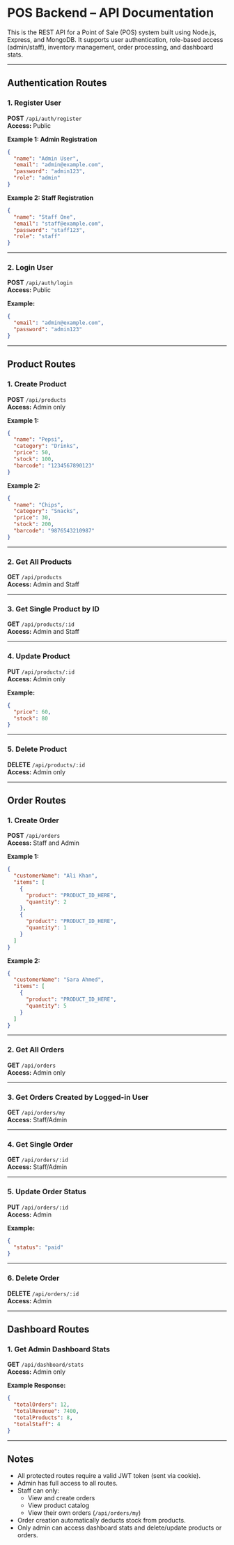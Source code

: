 
# POS Backend – API Documentation

This is the REST API for a Point of Sale (POS) system built using Node.js, Express, and MongoDB. It supports user authentication, role-based access (admin/staff), inventory management, order processing, and dashboard stats.

---

## Authentication Routes

### 1. Register User

**POST** `/api/auth/register`  
**Access:** Public

**Example 1: Admin Registration**
```json
{
  "name": "Admin User",
  "email": "admin@example.com",
  "password": "admin123",
  "role": "admin"
}
```

**Example 2: Staff Registration**
```json
{
  "name": "Staff One",
  "email": "staff@example.com",
  "password": "staff123",
  "role": "staff"
}
```

---

### 2. Login User

**POST** `/api/auth/login`  
**Access:** Public

**Example:**
```json
{
  "email": "admin@example.com",
  "password": "admin123"
}
```

---

## Product Routes

### 1. Create Product

**POST** `/api/products`  
**Access:** Admin only

**Example 1:**
```json
{
  "name": "Pepsi",
  "category": "Drinks",
  "price": 50,
  "stock": 100,
  "barcode": "1234567890123"
}
```

**Example 2:**
```json
{
  "name": "Chips",
  "category": "Snacks",
  "price": 30,
  "stock": 200,
  "barcode": "9876543210987"
}
```

---

### 2. Get All Products

**GET** `/api/products`  
**Access:** Admin and Staff

---

### 3. Get Single Product by ID

**GET** `/api/products/:id`  
**Access:** Admin and Staff

---

### 4. Update Product

**PUT** `/api/products/:id`  
**Access:** Admin only

**Example:**
```json
{
  "price": 60,
  "stock": 80
}
```

---

### 5. Delete Product

**DELETE** `/api/products/:id`  
**Access:** Admin only

---

## Order Routes

### 1. Create Order

**POST** `/api/orders`  
**Access:** Staff and Admin

**Example 1:**
```json
{
  "customerName": "Ali Khan",
  "items": [
    {
      "product": "PRODUCT_ID_HERE",
      "quantity": 2
    },
    {
      "product": "PRODUCT_ID_HERE",
      "quantity": 1
    }
  ]
}
```

**Example 2:**
```json
{
  "customerName": "Sara Ahmed",
  "items": [
    {
      "product": "PRODUCT_ID_HERE",
      "quantity": 5
    }
  ]
}
```

---

### 2. Get All Orders

**GET** `/api/orders`  
**Access:** Admin only

---

### 3. Get Orders Created by Logged-in User

**GET** `/api/orders/my`  
**Access:** Staff/Admin

---

### 4. Get Single Order

**GET** `/api/orders/:id`  
**Access:** Staff/Admin

---

### 5. Update Order Status

**PUT** `/api/orders/:id`  
**Access:** Admin

**Example:**
```json
{
  "status": "paid"
}
```

---

### 6. Delete Order

**DELETE** `/api/orders/:id`  
**Access:** Admin

---

## Dashboard Routes

### 1. Get Admin Dashboard Stats

**GET** `/api/dashboard/stats`  
**Access:** Admin only

**Example Response:**
```json
{
  "totalOrders": 12,
  "totalRevenue": 7400,
  "totalProducts": 8,
  "totalStaff": 4
}
```

---



## Notes

- All protected routes require a valid JWT token (sent via cookie).
- Admin has full access to all routes.
- Staff can only:
  - View and create orders
  - View product catalog
  - View their own orders (`/api/orders/my`)
- Order creation automatically deducts stock from products.
- Only admin can access dashboard stats and delete/update products or orders.
